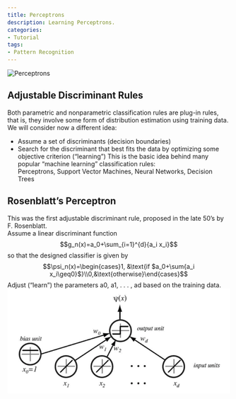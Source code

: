 ```yaml
---
title: Perceptrons
description: Learning Perceptrons.
categories:
- Tutorial
tags:
- Pattern Recognition
---
```



![Perceptrons](https://onlinecourses.science.psu.edu/stat857/sites/onlinecourses.science.psu.edu.stat857/files/lesson10/image_02.gif)
## Adjustable Discriminant Rules
Both parametric and nonparametric classification rules are plug-in rules, that is, they involve some form of distribution estimation using training data.<br/>
We will consider now a different idea:
* Assume a set of discriminants (decision boundaries)
* Search for the discriminant that best fits the data by optimizing some objective criterion (“learning”)
This is the basic idea behind many popular “machine learning” classification rules:<br/>
Perceptrons, Support Vector Machines, Neural Networks, Decision Trees

## Rosenblatt’s Perceptron
This was the first adjustable discriminant rule, proposed in the late 50’s by F. Rosenblatt.<br/>
Assume a linear discriminant function
<block class="block-center">$$g_n(x)=a_0+\sum_{i=1}^{d}{a_i x_i}$$</block>
so that the designed classifier is given by
<block class="block-center">$$\psi_n(x)=\begin{cases}1, &\text{if $a_0+\sum{a_i x_i\geq0}$}\\0,&\text{otherwise}\end{cases}$$</block>
Adjust (“learn”) the parameters a0, a1, . . . , ad based on the training data.
![perceptron](/assets/images/post/perceptrons/perceptron.png)
